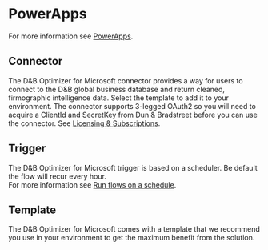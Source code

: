 # PowerApps

For more information see [PowerApps](https://powerapps.microsoft.com/en-us/).

## Connector
The D&B Optimizer for Microsoft connector provides a way for users to connect to the D&B global business database and return cleaned, firmographic intelligence data. Select the template to add it to your environment. The connector supports 3-legged OAuth2 so you will need to acquire a ClientId and SecretKey from Dun & Bradstreet before you can use the connector. See [Licensing & Subscriptions](licensing.md).

## Trigger
The D&B Optimizer for Microsoft trigger is based on a scheduler. Be default the flow will recur every hour.  
For more information see [Run flows on a schedule](https://flow.microsoft.com/en-us/documentation/run-tasks-on-a-schedule/).

## Template
The D&B Optimizer for Microsoft comes with a template that we recommend you use in your environment to get the maximum benefit from the solution.
